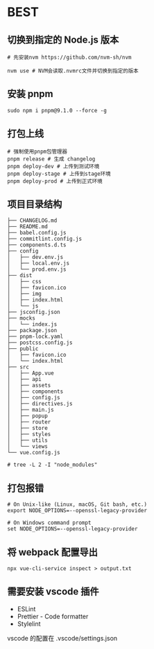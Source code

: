 # BEST

## 切换到指定的 Node.js 版本

```shell
# 先安装nvm https://github.com/nvm-sh/nvm

nvm use # NVM会读取.nvmrc文件并切换到指定的版本
```

## 安装 pnpm

```shell
sudo npm i pnpm@9.1.0 --force -g
```

## 打包上线

```shell
# 强制使用pnpm包管理器
pnpm release # 生成 changelog
pnpm deploy-dev # 上传到测试环境
pnpm deploy-stage # 上传到stage环境
pnpm deploy-prod # 上传到正式环境
```

## 项目目录结构

```
├── CHANGELOG.md
├── README.md
├── babel.config.js
├── commitlint.config.js
├── components.d.ts
├── config
│   ├── dev.env.js
│   ├── local.env.js
│   └── prod.env.js
├── dist
│   ├── css
│   ├── favicon.ico
│   ├── img
│   ├── index.html
│   └── js
├── jsconfig.json
├── mocks
│   └── index.js
├── package.json
├── pnpm-lock.yaml
├── postcss.config.js
├── public
│   ├── favicon.ico
│   └── index.html
├── src
│   ├── App.vue
│   ├── api
│   ├── assets
│   ├── components
│   ├── config.js
│   ├── directives.js
│   ├── main.js
│   ├── popup
│   ├── router
│   ├── store
│   ├── styles
│   ├── utils
│   └── views
└── vue.config.js

# tree -L 2 -I "node_modules"
```

## 打包报错

```shell
# On Unix-like (Linux, macOS, Git bash, etc.)
export NODE_OPTIONS=--openssl-legacy-provider

# On Windows command prompt
set NODE_OPTIONS=--openssl-legacy-provider

```

## 将 webpack 配置导出

```shell
npx vue-cli-service inspect > output.txt
```

## 需要安装 vscode 插件

- ESLint
- Prettier - Code formatter
- Stylelint

vscode 的配置在 .vscode/settings.json
